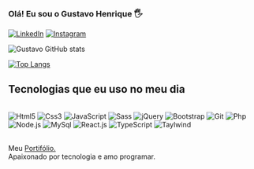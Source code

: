 ### Olá! Eu sou o Gustavo Henrique 🖐️

[![LinkedIn](https://img.shields.io/badge/LinkedIn-0077B5?style=for-the-badge&logo=linkedin&logoColor=white)](https://www.linkedin.com/in/gustavo-henrique-434721278)
[![Instagram](https://img.shields.io/badge/Instagram-E4405F?style=for-the-badge&logo=instagram&logoColor=white)](https://www.instagram.com/guxtavo/)

![Gustavo GitHub stats](https://github-readme-stats.vercel.app/api?username=Guxtavo-Henrique&show_icons=true&theme=dracula)

[![Top Langs](https://github-readme-stats.vercel.app/api/top-langs/?username=Guxtavo-Henrique)](https://github.com/anuraghazra/github-readme-stats)


## Tecnologias que eu uso no meu dia

<div style="display: inline_block"><br>
  <img aling="center" alt="Html5" src="https://img.shields.io/badge/HTML5-E34F26?style=for-the-badge&logo=html5&logoColor=white" />
  <img aling="center" alt="Css3" src="https://img.shields.io/badge/CSS3-1572B6?style=for-the-badge&logo=css3&logoColor=white" />
  <img aling="center" alt="JavaScript" src="https://img.shields.io/badge/JavaScript-F7DF1E?style=for-the-badge&logo=javascript&logoColor=black" />
  <img aling="center" alt="Sass" src="https://img.shields.io/badge/Sass-CC6699?style=for-the-badge&logo=sass&logoColor=white" />
  <img aling="center" alt="jQuery" src="https://img.shields.io/badge/jQuery-0769AD?style=for-the-badge&logo=jquery&logoColor=white" />
  <img aling="center" alt="Bootstrap" src="https://img.shields.io/badge/Bootstrap-563D7C?style=for-the-badge&logo=bootstrap&logoColor=white" />
  <img aling="center" alt="Git" src="https://img.shields.io/badge/GIT-E44C30?style=for-the-badge&logo=git&logoColor=white" />
  <img aling="center" alt="Php" src="https://img.shields.io/badge/PHP-777BB4?style=for-the-badge&logo=php&logoColor=white" />
  <img aling="center" alt="Node.js" src="https://img.shields.io/badge/Node.js-43853D?style=for-the-badge&logo=node.js&logoColor=white" />
  <img aling="center" alt="MySql" src="https://img.shields.io/badge/MySQL-00000F?style=for-the-badge&logo=mysql&logoColor=white" />
  <img aling="center" alt="React.js" src="https://img.shields.io/badge/React-20232A?style=for-the-badge&logo=react&logoColor=61DAFB" />
  <img aling="center" alt="TypeScript" src="https://img.shields.io/badge/TypeScript-007ACC?style=for-the-badge&logo=typescript&logoColor=white" />
  <img aling="center" alt="Taylwind" src="https://img.shields.io/badge/Tailwind_CSS-38B2AC?style=for-the-badge&logo=tailwind-css&logoColor=white" />
  
</div><br/>

Meu <a href = https://guxtavo667.github.io/guxtavo/>Portifólio.</a>
<br>
Apaixonado por tecnologia e amo programar.
